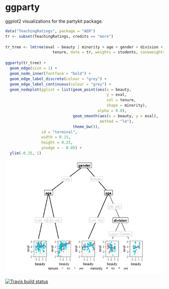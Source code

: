 ggparty
=======

ggplot2 visualizations for the partykit package.

``` r
data("TeachingRatings", package = "AER")
tr <- subset(TeachingRatings, credits == "more")

tr_tree <- lmtree(eval ~ beauty | minority + age + gender + division + native +
                     tenure, data = tr, weights = students, caseweights = FALSE)

ggparty(tr_tree) +
  geom_edge(size = 1) +
  geom_node_inner(fontface = "bold") +
  geom_edge_label_discrete(colour = "grey") +
  geom_edge_label_continuous(colour = "grey") +
  geom_nodeplot(gglist = list(geom_point(aes(x = beauty,
                                             y = eval,
                                             col = tenure,
                                             shape = minority),
                                         alpha = 0.8),
                              geom_smooth(aes(x = beauty, y = eval),
                                          method = "lm"),
                              theme_bw()),
                id = "terminal",
                width = 0.15,
                height = 0.25,
                ynudge = - 0.05) + 
  ylim(-0.25, 1)
```


![](README_files/figure-markdown_github/unnamed-chunk-2-1.png)

[![Travis build status](https://travis-ci.org/mmostly-harmless/ggparty.svg?branch=master)](https://travis-ci.org/mmostly-harmless/ggparty)
